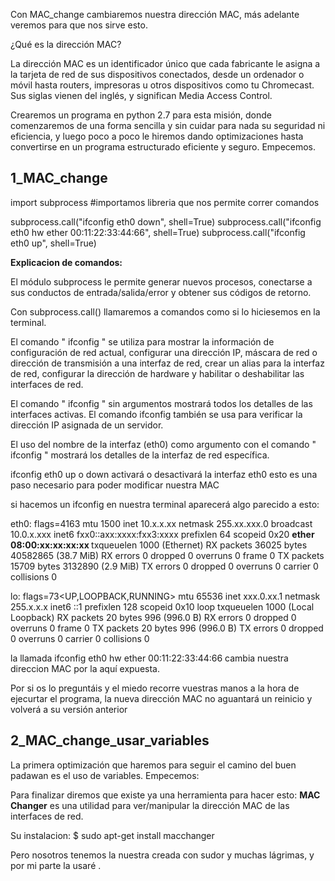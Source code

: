 <p>Con MAC_change cambiaremos nuestra dirección MAC, más adelante veremos para que nos sirve esto.</p>
<p> ¿Qué es la dirección MAC?
<p> La dirección MAC es un identificador único que cada fabricante le asigna a la tarjeta de red de sus dispositivos conectados, desde un ordenador o móvil hasta routers, impresoras u otros dispositivos como tu Chromecast. Sus siglas vienen del inglés, y significan Media Access Control.</p>

<p>Crearemos un programa en python 2.7 para esta misión, donde comenzaremos de una forma sencilla y sin cuidar para nada su seguridad ni eficiencia, y luego poco a poco
le hiremos dando optimizaciones hasta convertirse en un programa estructurado eficiente y seguro. Empecemos.</p>

<h2> 1_MAC_change</h2>
<div>
import subprocess  #importamos libreria que nos permite correr comandos

subprocess.call("ifconfig eth0 down", shell=True)
subprocess.call("ifconfig eth0 hw ether 00:11:22:33:44:66", shell=True)
subprocess.call("ifconfig eth0 up", shell=True)</div>

<p><b>Explicacion de comandos:</b></p>
<p>El módulo subprocess le permite generar nuevos procesos, conectarse a sus conductos de entrada/salida/error y obtener sus códigos de retorno.</p>
<p>Con subprocess.call() llamaremos a comandos como si lo hiciesemos en la terminal.</p>
<p>El comando " ifconfig " se utiliza para mostrar la información de configuración de red actual, configurar una dirección IP, máscara de red o dirección de transmisión a una interfaz de red, crear un alias para la interfaz de red, configurar la dirección de hardware y habilitar o deshabilitar las interfaces de red.</p>
<p>El comando " ifconfig " sin argumentos mostrará todos los detalles de las interfaces activas. El comando ifconfig también se usa para verificar la dirección IP asignada de un servidor.</p>
<p>El uso del nombre de la interfaz (eth0) como argumento con el comando " ifconfig " mostrará los detalles de la interfaz de red específica.</p>
<p>ifconfig eth0 up o down activará o desactivará la interfaz eth0 esto es una paso necesario para poder modificar nuestra MAC</p>
<p>si hacemos un ifconfig en nuestra terminal aparecerá algo parecido a esto:</p>
<div>
eth0: flags=4163<UP,BROADCAST,RUNNING,MULTICAST>  mtu 1500
        inet 10.x.x.xx  netmask 255.xx.xxx.0  broadcast 10.0.x.xxx
        inet6 fxx0::axx:xxxx:fxx3:xxxx  prefixlen 64  scopeid 0x20<link>
   <b>  ether 08:00:xx:xx:xx:xx </b> txqueuelen 1000  (Ethernet) 
        RX packets 36025  bytes 40582865 (38.7 MiB)
        RX errors 0  dropped 0  overruns 0  frame 0
        TX packets 15709  bytes 3132890 (2.9 MiB)
        TX errors 0  dropped 0 overruns 0  carrier 0  collisions 0

lo: flags=73<UP,LOOPBACK,RUNNING>  mtu 65536
        inet xxx.0.xx.1  netmask 255.x.x.x
        inet6 ::1  prefixlen 128  scopeid 0x10<host>
        loop  txqueuelen 1000  (Local Loopback)
        RX packets 20  bytes 996 (996.0 B)
        RX errors 0  dropped 0  overruns 0  frame 0
        TX packets 20  bytes 996 (996.0 B)
        TX errors 0  dropped 0 overruns 0  carrier 0  collisions 0
</div>
<p> la llamada ifconfig eth0 hw ether 00:11:22:33:44:66 cambia nuestra direccion MAC por la aquí expuesta.</p>
<p> Por si os lo preguntáis y el miedo recorre vuestras manos a la hora de ejecurtar el programa, la nueva dirección MAC no aguantará un reinicio y volverá a su versión anterior</p>

<h2> 2_MAC_change_usar_variables</h2> 
<p>La primera optimización que haremos para seguir el camino del buen padawan es el uso de variables. Empecemos:</p>
  

  
  
  
  

Para finalizar diremos que existe ya una herramienta para hacer esto: <b>MAC Changer</b> es una utilidad para ver/manipular la dirección MAC de las interfaces de red.</p>
<p>Su instalacion: $ sudo apt-get install macchanger</p>
<p>Pero nosotros tenemos la nuestra creada con sudor y muchas lágrimas, y por mi parte la usaré .
  

